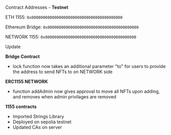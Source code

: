 Contract Addresses - **Testnet**

ETH 1155: ```0x0000000000000000000000000000000000000000```

Ethereum Bridge: ```0x0000000000000000000000000000000000000000```

NETWORK 1155: ```0x0000000000000000000000000000000000000000```

Update 

**Bridge Contract**
- lock function now takes an additional parameter "to" for users to provide the address to send NFTs to on NETWORK side

**ERC1155 NETWORK**
- function addAdmin now gives approval to move all NFTs upon adding, and removes when admin privilages are removed

**1155 contracts**
-  Imported Strings Library
- Deployed on sepolia testnet
- Updated CAs on server

